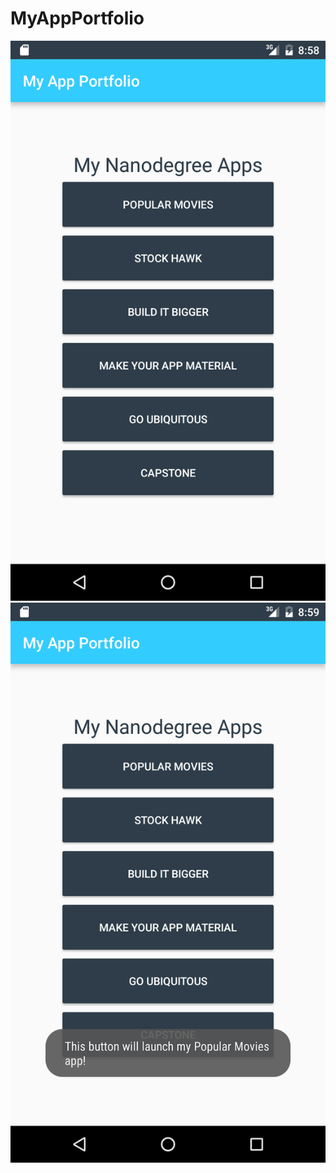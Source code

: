 # MyAppPortfolio

![alt tag](https://raw.githubusercontent.com/mallelapr/MyAppPortfolio/master/screenshots/MyAppPortFolio_1.png)
![alt tag](https://raw.githubusercontent.com/mallelapr/MyAppPortfolio/master/screenshots/MyAppPortFolio_2.png)
